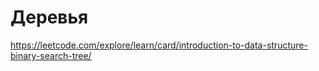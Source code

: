 # Деревья
https://leetcode.com/explore/learn/card/introduction-to-data-structure-binary-search-tree/